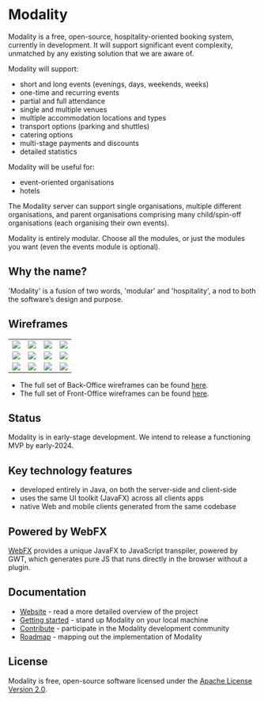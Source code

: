 # Modality
Modality is a free, open-source, hospitality-oriented booking system, currently in development. It will support significant event complexity, unmatched by any existing solution that we are aware of.

Modality will support:

* short and long events (evenings, days, weekends, weeks)
* one-time and recurring events
* partial and full attendance
* single and multiple venues
* multiple accommodation locations and types
* transport options (parking and shuttles)
* catering options
* multi-stage payments and discounts
* detailed statistics

Modality will be useful for:

* event-oriented organisations
* hotels

The Modality server can support single organisations, multiple different organisations, and parent organisations comprising many child/spin-off organisations (each organising their own events).

Modality is entirely modular. Choose all the modules, or just the modules you want (even the events module is optional).


## Why the name?
'Modality' is a fusion of two words, 'modular' and 'hospitality', a nod to both the software’s design and purpose.

## Wireframes

<table>
<tr>
<td><a href="https://modality.one/wireframes/Modality-wireframe-01.png"><img src="https://modality.one/wireframes/Modality-wireframe-01-thumbnail.png"/></a></td>
<td><a href="https://modality.one/wireframes/Modality-wireframe-02.png"><img src="https://modality.one/wireframes/Modality-wireframe-02-thumbnail.png"/></a></td>
<td><a href="https://modality.one/wireframes/Modality-wireframe-03.png"><img src="https://modality.one/wireframes/Modality-wireframe-03-thumbnail.png"/></a></td>
<td><a href="https://modality.one/wireframes/Modality-wireframe-04.png"><img src="https://modality.one/wireframes/Modality-wireframe-04-thumbnail.png"/></a></td>
</tr>
<tr>
<td><a href="https://modality.one/wireframes/Modality-wireframe-05.png"><img src="https://modality.one/wireframes/Modality-wireframe-05-thumbnail.png"/></a></td>
<td><a href="https://modality.one/wireframes/Modality-wireframe-06.png"><img src="https://modality.one/wireframes/Modality-wireframe-06-thumbnail.png"/></a></td>
<td><a href="https://modality.one/wireframes/Modality-wireframe-07.png"><img src="https://modality.one/wireframes/Modality-wireframe-07-thumbnail.png"/></a></td>
<td><a href="https://modality.one/wireframes/Modality-wireframe-08.png"><img src="https://modality.one/wireframes/Modality-wireframe-08-thumbnail.png"/></a></td>
</tr>
<tr>
<td><a href="https://modality.one/wireframes/Modality-wireframe-09.png"><img src="https://modality.one/wireframes/Modality-wireframe-09-thumbnail.png"/></a></td>
<td><a href="https://modality.one/wireframes/Modality-wireframe-10.png"><img src="https://modality.one/wireframes/Modality-wireframe-10-thumbnail.png"/></a></td>
<td><a href="https://modality.one/wireframes/Modality-wireframe-11.png"><img src="https://modality.one/wireframes/Modality-wireframe-11-thumbnail.png"/></a></td>
<td><a href="https://modality.one/wireframes/Modality-wireframe-12.png"><img src="https://modality.one/wireframes/Modality-wireframe-12-thumbnail.png"/></a></td>
</tr>
</table>

* The full set of Back-Office wireframes can be found [here](https://www.figma.com/file/Rlz2ur7ZhgaCdnWdd9VzU8/Modality-business-system).
* The full set of Front-Office wireframes can be found [here](https://www.figma.com/file/ywX9YlVstgPSkBjwXW6pje/Front-end-UI---booking-system?type=design&node-id=0-1).


## Status
Modality is in early-stage development. We intend to release a functioning MVP by early-2024.


## Key technology features
* developed entirely in Java, on both the server-side and client-side
* uses the same UI toolkit (JavaFX) across all clients apps
* native Web and mobile clients generated from the same codebase


## Powered by WebFX
[WebFX](https://webfx.dev) provides a unique JavaFX to JavaScript transpiler, powered by GWT, which generates pure JS that runs directly in the browser without a plugin.


## Documentation
* [Website](https://docs.modality.one) - read a more detailed overview of the project
* [Getting started](https://docs.modality.one) - stand up Modality on your local machine
* [Contribute](CONTRIBUTING.md) - participate in the Modality development community
* [Roadmap](ROADMAP.md) - mapping out the implementation of Modality


## License
Modality is free, open-source software licensed under the [Apache License Version 2.0](LICENSE).
